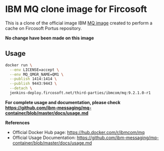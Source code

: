 # IBM MQ clone image for Fircosoft

This is a clone of the official image IBM [MQ image](https://hub.docker.com/r/ibmcom/mq)
created to perform a cache on Fircosoft Portus repository.

**No change have been made on this image**

## Usage

```sh
docker run \
  --env LICENSE=accept \
  --env MQ_QMGR_NAME=QM1 \
  --publish 1414:1414 \
  --publish 9443:9443 \
  --detach \
  jenkins-deploy.fircosoft.net/third-parties/ibmcom/mq:9.2.1.0-r1
```

**For complete usage and documentation, please check https://github.com/ibm-messaging/mq-container/blob/master/docs/usage.md**

**References**

- Official Docker Hub page: https://hub.docker.com/r/ibmcom/mq
- Official Usage Documentation: https://github.com/ibm-messaging/mq-container/blob/master/docs/usage.md
